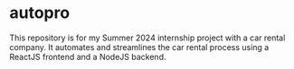 # autopro
This repository is for my Summer 2024 internship project with a car rental company. It automates and streamlines the car rental process using a ReactJS frontend and a NodeJS backend.
